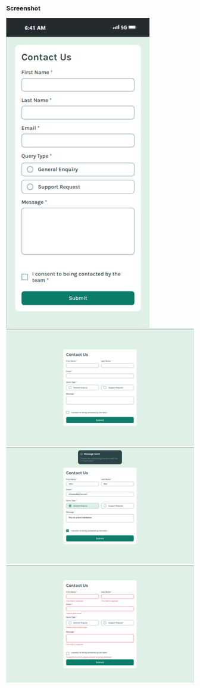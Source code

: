 ### Screenshot

![](./screenshots/ss1.png)
![](./screenshots/ss2.png)
![](./screenshots/ss3.png)
![](./screenshots/ss4.png)
